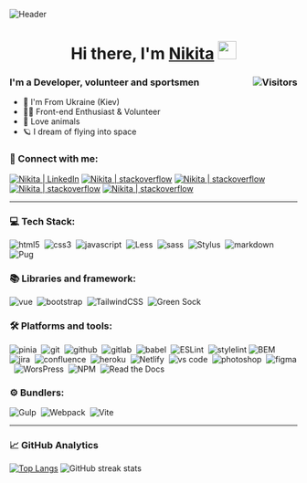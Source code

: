 ![Header](https://camo.githubusercontent.com/04e1fb71da995e01cd6b0aef1b07b2d9745edd584d7b47236f083c3cd1d1bfe5/68747470733a2f2f7777772e69616b6164656d692e636f6d2f77702d636f6e74656e742f75706c6f6164732f323032302f31302f7068702d7765622d64657369676e2e676966)

<h1 align="center">Hi there, I'm <a href="https://github.com/suchkovcode" target="_blank">Nikita</a> 
<img src="https://github.com/blackcater/blackcater/raw/main/images/Hi.gif" height="32"/></h1>

### I'm a Developer, volunteer and sportsmen <img align="right" src="https://gpvc.arturio.dev/suchkovcode" alt="Visitors" />

- 📌 I'm From Ukraine (Kiev)
- 👨‍💻 Front-end Enthusiast & Volunteer
- 🐾 Love animals
- 🪐 I dream of flying into space


### 🤝 Connect with me:

[<img alt="Nikita | LinkedIn" src="https://img.shields.io/badge/linkedin-0077B5.svg?&style=for-the-badge&logo=linkedin&logoColor=white" />][linkedin]
[<img alt="Nikita | stackoverflow" src="https://img.shields.io/badge/-Stackoverflow-FE7A16?style=for-the-badge&logo=stack-overflow&logoColor=white" />][stack]
[<img alt="Nikita | stackoverflow" src="https://img.shields.io/badge/UpWork-6FDA44?style=for-the-badge&logo=Upwork&logoColor=white" />][upwork]
[<img alt="Nikita | stackoverflow" src="https://img.shields.io/badge/Telegram-2CA5E0?style=for-the-badge&logo=telegram&logoColor=white" />][telegram]
[<img alt="Nikita | stackoverflow" src="https://img.shields.io/badge/Gmail-D14836?style=for-the-badge&logo=gmail&logoColor=white"/>][gmail]

---

### 💻 Tech Stack:
<img alt="html5" src="https://img.shields.io/badge/html-E34F26.svg?&style=for-the-badge&logo=html5&logoColor=fff" />&nbsp;
<img alt="css3" src="https://img.shields.io/badge/css-1572B6.svg?&style=for-the-badge&logo=css3&logoColor=fff" />&nbsp;
<img alt="javascript" src="https://img.shields.io/badge/javascript-%23323330.svg?style=for-the-badge&logo=javascript&logoColor=%23F7DF1E" />&nbsp;
<img alt="Less" src="https://img.shields.io/badge/less-2B4C80?style=for-the-badge&logo=less&logoColor=white" />&nbsp;
<img alt="sass" src="https://img.shields.io/badge/sass-CF649A.svg?&style=for-the-badge&logo=sass&logoColor=fff" />&nbsp;
![Stylus](https://img.shields.io/badge/stylus-%23ff6347.svg?style=for-the-badge&logo=stylus&logoColor=white)&nbsp;
<img alt="markdown" src="https://img.shields.io/badge/markdown-000.svg?&style=for-the-badge&logo=markdown&logoColor=fff" />&nbsp;
<img alt="Pug" src="https://img.shields.io/badge/Pug-FFF?style=for-the-badge&logo=pug&logoColor=A86454" />&nbsp;

### 📚 Libraries and framework:
<img alt="vue" src="https://img.shields.io/badge/vuejs-%2335495e.svg?style=for-the-badge&logo=vuedotjs&logoColor=%234FC08D" />&nbsp;
<img alt="bootstrap" src="https://img.shields.io/badge/bootstrap-7610F7.svg?&style=for-the-badge&logo=bootstrap&logoColor=fff" />&nbsp;
<img alt="TailwindCSS" src="https://img.shields.io/badge/tailwindcss-%2338B2AC.svg?style=for-the-badge&logo=tailwind-css&logoColor=white" />&nbsp;
<img alt="Green Sock" src="https://img.shields.io/badge/green%20sock-88CE02?style=for-the-badge&logo=greensock&logoColor=white" />&nbsp;

### 🛠 Platforms and tools:
<img alt='pinia' src='https://img.shields.io/badge/Pinia-100000?style=for-the-badge&logo=vuetify&logoColor=000&labelColor=FFD453&color=FFD453'/>&nbsp;
<img alt="git" src="https://img.shields.io/badge/git-F05033.svg?&style=for-the-badge&logo=git&logoColor=fff" />&nbsp;
<img alt="github" src="https://img.shields.io/badge/github-000.svg?&style=for-the-badge&logo=github&logoColor=fff" />&nbsp;
<img alt="gitlab" src="https://img.shields.io/badge/gitlab-380D75.svg?&style=for-the-badge&logo=gitlab&logoColor=fff" />&nbsp;
<img alt="babel" src="https://img.shields.io/badge/Babel-F9DC3e?style=for-the-badge&logo=babel&logoColor=black" />&nbsp;
<img alt="ESLint" src="https://img.shields.io/badge/ESLint-4B3263?style=for-the-badge&logo=eslint&logoColor=white" />&nbsp;
<img alt='stylelint' src='https://img.shields.io/badge/stylelint-100000?style=for-the-badge&logo=stylelint&logoColor=FFFFFF&labelColor=000000&color=000000'/>
<img alt="BEM" src="https://img.shields.io/badge/BEM-000000.svg?style=for-the-badge&logo=BEM&logoColor=white" />&nbsp;
<img alt="jira" src="https://img.shields.io/badge/jira-2D80FF.svg?&style=for-the-badge&logo=jira&logoColor=fff" />&nbsp;
<img alt="confluence" src="https://img.shields.io/badge/confluence-1F4D7D.svg?&style=for-the-badge&logo=confluence&logoColor=fff" />&nbsp;
<img alt="heroku" src="https://img.shields.io/badge/heroku-5920B1.svg?&style=for-the-badge&logo=heroku&logoColor=fff" />&nbsp;
<img alt="Netlify" src="https://img.shields.io/badge/netlify-%23000000.svg?style=for-the-badge&logo=netlify&logoColor=#00C7B7" />&nbsp;
<img alt="vs code" src="https://img.shields.io/badge/vs code-007ACC.svg?&style=for-the-badge&logo=visual-studio-code&logoColor=fff" />&nbsp;
<img alt="photoshop" src="https://img.shields.io/badge/photoshop-31A8FF.svg?&style=for-the-badge&logo=adobe-photoshop&logoColor=fff" />&nbsp;
<img alt="figma" src="https://img.shields.io/badge/figma-%23F24E1E.svg?style=for-the-badge&logo=figma&logoColor=white" />&nbsp;
<img alt="WorsPress" src="https://img.shields.io/badge/WordPress-%23117AC9.svg?style=for-the-badge&logo=WordPress&logoColor=white" />&nbsp;
<img alt="NPM" src="https://img.shields.io/badge/NPM-%23000000.svg?style=for-the-badge&logo=npm&logoColor=white" />&nbsp;
<img alt='Read the Docs' src='https://img.shields.io/badge/JSDOC-100000?style=for-the-badge&logo=Read the Docs&logoColor=white&labelColor=black&color=black'/>

### :gear: Bundlers:
<img alt="Gulp" src="https://img.shields.io/badge/GULP-%23CF4647.svg?style=for-the-badge&logo=gulp&logoColor=white" />&nbsp;
<img alt="Webpack" src="https://img.shields.io/badge/webpack-%238DD6F9.svg?style=for-the-badge&logo=webpack&logoColor=black" />&nbsp;
<img alt="Vite" src="https://img.shields.io/badge/vite-%23646CFF.svg?style=for-the-badge&logo=vite&logoColor=white" />&nbsp;

---
### :chart_with_upwards_trend: GitHub Analytics
[![Top Langs](https://github-readme-stats.vercel.app/api/top-langs/?username=suchkovcode)](https://github.com/anuraghazra/github-readme-stats)
![GitHub streak stats](https://github-readme-streak-stats.herokuapp.com/?user=suchkovcode)  


[linkedin]: https://www.linkedin.com/in/nikita-suchkov/
[gmail]: mailto:suchkov@gmail.com
[telegram]: https://t.me/nikita_s33
[upwork]: https://www.linkedin.com/in/nikita-suchkov/
[stack]: https://ru.stackoverflow.com/users/503186/nikita-suchkov
